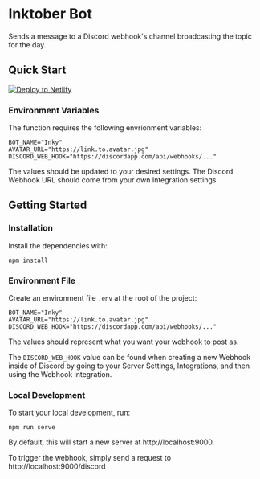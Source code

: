 # Inktober Bot

Sends a message to a Discord webhook's channel broadcasting the topic for the day.

## Quick Start

[![Deploy to Netlify](https://www.netlify.com/img/deploy/button.svg)](https://app.netlify.com/start/deploy?repository=https://github.com/doingandlearning/inktober-discord-call)

### Environment Variables

The function requires the following envrionment variables:

```
BOT_NAME="Inky"
AVATAR_URL="https://link.to.avatar.jpg"
DISCORD_WEB_HOOK="https://discordapp.com/api/webhooks/..."
```

The values should be updated to your desired settings. The Discord Webhook URL should come from your own Integration settings.

## Getting Started

### Installation
Install the dependencies with:
```
npm install
```

### Environment File

Create an environment file `.env` at the root of the project:
```
BOT_NAME="Inky"
AVATAR_URL="https://link.to.avatar.jpg"
DISCORD_WEB_HOOK="https://discordapp.com/api/webhooks/..."
```

The values should represent what you want your webhook to post as.

The `DISCORD_WEB_HOOK` value can be found when creating a new Webhook inside of Discord by going to your Server Settings, Integrations, and then using the Webhook integration.

### Local Development
To start your local development, run:
```
npm run serve
```

By default, this will start a new server at http://localhost:9000.

To trigger the webhook, simply send a request to http://localhost:9000/discord


